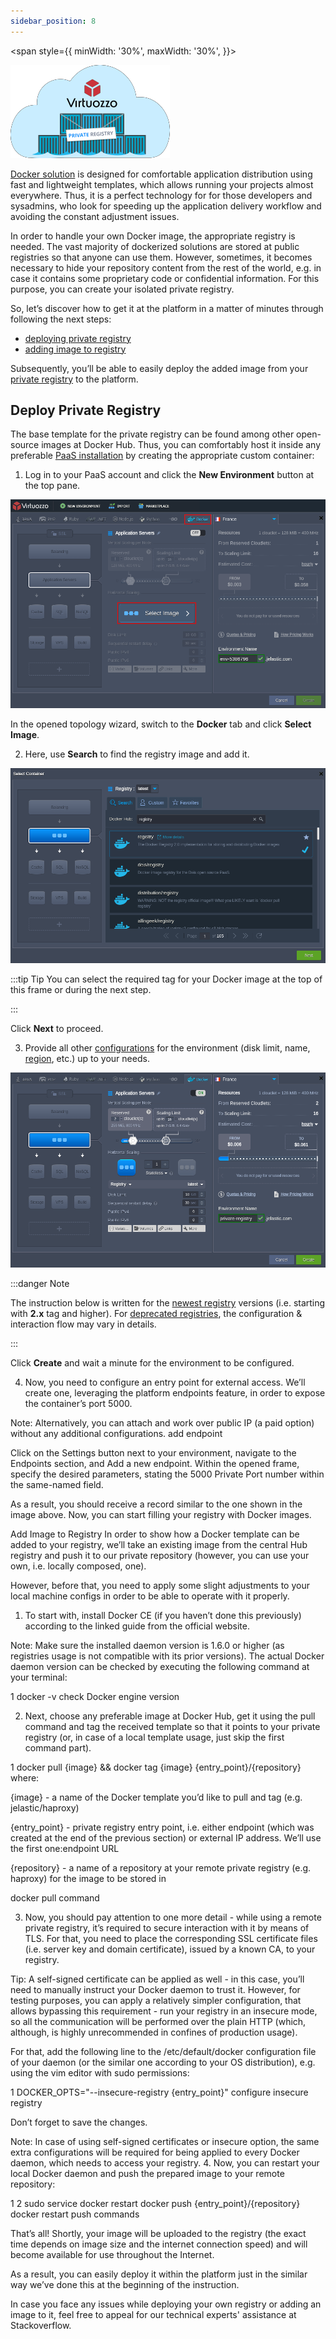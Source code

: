 ```yaml
---
sidebar_position: 8
---
```


<div style={{
    display: 'flex',
    alignItems: 'center',
    gap: '15px',
}}>

<span style={{
minWidth: '30%',
maxWidth: '30%',
}}>

![Locale Dropdown](./img/PrivateRegistryInsidePaaS/01-docker-container-private-registry.png)

</span>

[Docker solution](1) is designed for comfortable application distribution using fast and lightweight templates, which allows running your projects almost everywhere. Thus, it is a perfect technology for for those developers and sysadmins, who look for speeding up the application delivery workflow and avoiding the constant adjustment issues.

</div>

In order to handle your own Docker image, the appropriate registry is needed. The vast majority of dockerized solutions are stored at public registries so that anyone can use them. However, sometimes, it becomes necessary to hide your repository content from the rest of the world, e.g. in case it contains some proprietary code or confidential information. For this purpose, you can create your isolated private registry.

So, let’s discover how to get it at the platform in a matter of minutes through following the next steps:

- [deploying private registry](1)
- [adding image to registry](1)

Subsequently, you’ll be able to easily deploy the added image from your [private registry](1) to the platform.

## Deploy Private Registry
The base template for the private registry can be found among other open-source images at Docker Hub. Thus, you can comfortably host it inside any preferable [PaaS installation](1) by creating the appropriate custom container:

1. Log in to your PaaS account and click the **New Environment** button at the top pane.

![Locale Dropdown](./img/PrivateRegistryInsidePaaS/02-new-environment-docker-image.png)

In the opened topology wizard, switch to the **Docker** tab and click **Select Image**.

2. Here, use **Search** to find the registry image and add it.

![Locale Dropdown](./img/PrivateRegistryInsidePaaS/03-registry-docker-image.png)

:::tip Tip
You can select the required tag for your Docker image at the top of this frame or during the next step.

:::

Click **Next** to proceed.

3. Provide all other [configurations](1) for the environment (disk limit, name, [region](1), etc.) up to your needs.

![Locale Dropdown](./img/PrivateRegistryInsidePaaS/04-configure-environment.png)

:::danger Note

The instruction below is written for the [newest registry](1) versions (i.e. starting with **2.x** tag and higher). For [deprecated registries](1), the configuration & interaction flow may vary in details.

:::

Click **Create** and wait a minute for the environment to be configured.

4. Now, you need to configure an entry point for external access. We’ll create one, leveraging the platform endpoints feature, in order to expose the container’s port 5000.

Note: Alternatively, you can attach and work over public IP (a paid option) without any additional configurations.
add endpoint

Click on the Settings button next to your environment, navigate to the Endpoints section, and Add a new endpoint. Within the opened frame, specify the desired parameters, stating the 5000 Private Port number within the same-named field.

As a result, you should receive a record similar to the one shown in the image above. Now, you can start filling your registry with Docker images.

Add Image to Registry
In order to show how a Docker template can be added to your registry, we’ll take an existing image from the central Hub registry and push it to our private repository (however, you can use your own, i.e. locally composed, one).

However, before that, you need to apply some slight adjustments to your local machine configs in order to be able to operate with it properly.

1. To start with, install Docker CE (if you haven’t done this previously) according to the linked guide from the official website.

Note: Make sure the installed daemon version is 1.6.0 or higher (as registries usage is not compatible with its prior versions). The actual Docker daemon version can be checked by executing the following command at your terminal:

1
docker -v
check Docker engine version

2. Next, choose any preferable image at Docker Hub, get it using the pull command and tag the received template so that it points to your private registry (or, in case of a local template usage, just skip the first command part).

1
docker pull {image} && docker tag {image} {entry_point}/{repository}
where:

{image} - a name of the Docker template you’d like to pull and tag (e.g. jelastic/haproxy)

{entry_point} - private registry entry point, i.e. either endpoint (which was created at the end of the previous section) or external IP address. We’ll use the first one:endpoint URL

{repository} - a name of a repository at your remote private registry (e.g. haproxy) for the image to be stored in

docker pull command

3. Now, you should pay attention to one more detail - while using a remote private registry, it’s required to secure interaction with it by means of TLS. For that, you need to place the corresponding SSL certificate files (i.e. server key and domain certificate), issued by a known CA, to your registry.

Tip: A self-signed certificate can be applied as well - in this case, you’ll need to manually instruct your Docker daemon to trust it.
However, for testing purposes, you can apply a relatively simpler configuration, that allows bypassing this requirement - run your registry in an insecure mode, so all the communication will be performed over the plain HTTP (which, although, is highly unrecommended in confines of production usage).

For that, add the following line to the /etc/default/docker configuration file of your daemon (or the similar one according to your OS distribution), e.g. using the vim editor with sudo permissions:

1
DOCKER_OPTS="--insecure-registry {entry_point}"
configure insecure registry

Don’t forget to save the changes.

Note: In case of using self-signed certificates or insecure option, the same extra configurations will be required for being applied to every Docker daemon, which needs to access your registry. 4. Now, you can restart your local Docker daemon and push the prepared image to your remote repository:

1
2
sudo service docker restart
docker push {entry_point}/{repository}
docker restart push commands

That’s all! Shortly, your image will be uploaded to the registry (the exact time depends on image size and the internet connection speed) and will become available for use throughout the Internet.

As a result, you can easily deploy it within the platform just in the similar way we’ve done this at the beginning of the instruction.

In case you face any issues while deploying your own registry or adding an image to it, feel free to appeal for our technical experts' assistance at Stackoverflow.
